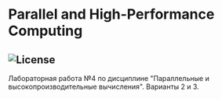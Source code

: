 Parallel and High-Performance Computing
===========
![License](https://img.shields.io/badge/Code%20License-MIT-blue.svg)
---------------
Лабораторная работа №4 по дисциплине "Параллельные и высокопроизводительные вычисления".
Варианты 2 и 3.

